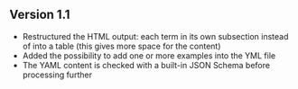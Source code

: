 ## Version 1.1

- Restructured the HTML output: each term in its own subsection instead of into a table (this gives more space for the content)
- Added the possibility to add one or more examples into the YML file
- The YAML content is checked with a built-in JSON Schema before processing further
